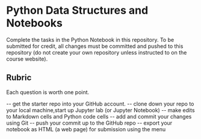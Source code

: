 # Python Data Structures and Notebooks

Complete the tasks in the Python Notebook in this repository.
To be submitted for credit, all changes must be committed and pushed to this repository (do not create your own repository unless instructed to on the course website).

## Rubric

Each question is worth one point.


-- get the starter repo into your GitHub account.
-- clone down your repo to your local machine,start up Jupyter lab (or Jupyter Notebook)
-- make edits to Markdown cells and Python code cells
-- add and commit your changes using Git
-- push your commit up to the GitHub repo
-- export your notebook as HTML (a web page) for submission using the menu

